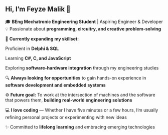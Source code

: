 ## Hi, I’m Feyze Malik 👋

🎓 **BEng Mechatronic Engineering Student** | Aspiring Engineer & Developer
💡 Passionate about **programming, circuitry, and creative problem-solving**

🚀 **Currently expanding my skillset:**

Proficient in **Delphi & SQL**

Learning **C#, C, and JavaScript**

Exploring **software-hardware integration** through my engineering studies


🔍 **Always looking for opportunities** to gain hands-on experience in **software development and embedded systems**

⚙️ **Future goal:** To work at the intersection of machines and the software that powers them, **building real-world engineering solutions**

💻 **I love coding** — Whether I have five minutes or a few hours, I’m usually refining personal projects or experimenting with new ideas

✨ Committed to **lifelong learning** and embracing emerging technologies
